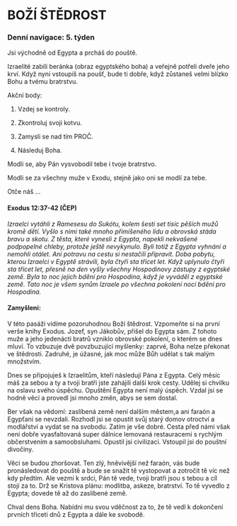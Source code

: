 # BOŽÍ ŠTĚDROST

### Denní navigace: 5. týden

Jsi východně od Egypta a prcháš do pouště.

Izraelité zabili beránka (obraz egyptského boha) a veřejně potřeli dveře jeho krví. Když nyní vstoupíš na poušť, bude ti dobře, když zůstaneš velmi blízko Bohu a tvému bratrstvu.

Akční body:
1. Vzdej se kontroly.

2. Zkontroluj svoji kotvu.

3. Zamysli se nad tím PROČ.

4. Následuj Boha.

Modli se, aby Pán vysvobodil tebe i tvoje bratrstvo.

Modli se za všechny muže v Exodu, stejně jako oni se modlí za tebe.

Otče náš …


#### Exodus 12:37-42 (ČEP)
*Izraelci vytáhli z Ramesesu do Sukótu, kolem šesti set tisíc pěších mužů kromě dětí. Vyšlo s nimi také mnoho přimíšeného lidu a obrovská stáda bravu a skotu. Z těsta, které vynesli z Egypta, napekli nekvašené podpopelné chleby, protože ještě nevykynulo. Byli totiž z Egypta vyhnáni a nemohli otálet. Ani potravu na cestu si nestačili připravit. Doba pobytu, kterou Izraelci v Egyptě strávili, byla čtyři sta třicet let. Když uplynulo čtyři sta třicet let, přesně na den vyšly všechny Hospodinovy zástupy z egyptské země. Byla to noc jejich bdění pro Hospodina, když je vyváděl z egyptské země. Tato noc je všem synům Izraele po všechna pokolení nocí bdění pro Hospodina.*

#### Zamyšlení:
V této pasáži vidíme pozoruhodnou Boží štědrost. Vzpomeňte si na první verše knihy Exodus. Jozef, syn Jákobův, přišel do Egypta sám. Z tohoto muže a jeho jedenácti bratrů vzniklo obrovské pokolení, o kterém se dnes mluví. To vzbuzuje dvě povzbuzující myšlenky: zaprvé, Boha nelze překonat ve štědrosti. Zadruhé, je úžasné, jak moc může Bůh udělat s tak malým množstvím.

Dnes se připojuješ k Izraelitům, kteří následují Pána z Egypta. Celý měsíc máš za sebou a ty a tvoji bratři jste zahájili další krok cesty. Udělej si chvilku na oslavu svého úspěchu. Opuštění Egypta není malý úspěch. Vzdal jsi se hodně věcí a provedl jsi mnoho změn, abys se sem dostal.

Ber však na vědomí: zaslíbená země není dalším městem,a ani faraón a Egypťani se nevzdali. Rozhodl jsi se opustit svůj starý domov otroctví a modlářství a vydat se na svobodu. Zatím je vše dobré. Cesta před námi však není dobře vyasfaltovaná super dálnice lemovaná restauracemi s rychlým občerstvením a samoobsluhami. Opustil jsi civilizaci. Vstoupil jsi do pouštní divočiny.

Věci se budou zhoršovat. Ten zlý, hněvivější než faraón, vás bude pronásledovat do pouště a bude se snažit tě vystopovat a zotročit tě víc než kdy předtím. Ale vezmi k srdci, Pán tě vede, tvoji bratři jsou s tebou a cíl stojí za to. Drž se Kristova plánu: modlitba, askeze, bratrství. To tě vyvedlo z Egypta; dovede tě až do zaslíbené země.

Chval dens Boha. Nabídni mu svou vděčnost za to, že tě vedl k dokončení prvních třiceti dnů z Egypta a dále ke svobodě.
